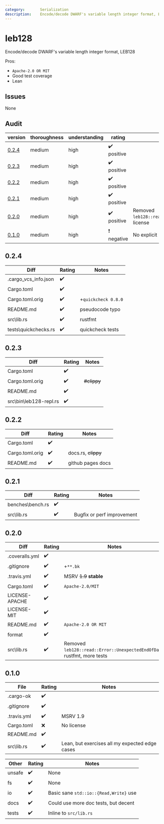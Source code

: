 ```yaml
---
category:       Serialization
description:    Encode/decode DWARF's variable length integer format, LEB128
---
```


# leb128

Encode/decode DWARF's variable length integer format, LEB128

Pros:
* `Apache-2.0 OR MIT`
* Good test coverage
* Lean

## Issues

None

## Audit

| version   | thoroughness | understanding | rating | notes |
| --------- | ------------ | ------------- | ------ | ----- |
| [0.2.4] | medium | high | ✔️ positive |
| [0.2.3] | medium | high | ✔️ positive |
| [0.2.2] | medium | high | ✔️ positive |
| [0.2.1] | medium | high | ✔️ positive |
| [0.2.0] | medium | high | ✔️ positive | Removed `leb128::read::Error::UnexpectedEndOfData`, license
| [0.1.0] | medium | high | ❗️ negative  | No explicit license

<!--
    thoroughness:   none low medium high
    understanding:  none low medium high
    rating:         ❌ dangerous ⚠️❗️ negative ❔ neutral ✔️ positive ✔️ strong
-->

[0.2.4]: #0.2.4
[0.2.3]: #0.2.3
[0.2.2]: #0.2.2
[0.2.1]: #0.2.1
[0.2.0]: #0.2.0
[0.1.0]: #0.1.0

<h2 name="0.2.4">0.2.4</h2>

| Diff                                                      | Rating | Notes |
| --------------------------------------------------------- | ------ | ----- |
| <span>.</span>cargo_vcs_info<span>.</span>json            | ✔️
| Cargo<span>.</span>toml                                   | ✔️
| Cargo<span>.</span>toml<span>.</span>orig                 | ✔️ | +`quickcheck 0.8.0`
| README<span>.</span>md                                    | ✔️ | pseudocode typo
| src\lib<span>.</span>rs                                   | ✔️ | rustfmt
| tests\quickchecks<span>.</span>rs                         | ✔️ | quickcheck tests

<h2 name="0.2.3">0.2.3</h2>

| Diff                                                      | Rating | Notes |
| --------------------------------------------------------- | ------ | ----- |
| Cargo<span>.</span>toml                                   | ✔️
| Cargo<span>.</span>toml<span>.</span>orig                 | ✔️ | ~~#clippy~~
| README<span>.</span>md                                    | ✔️
| src\bin\leb128-repl<span>.</span>rs                       | ✔️

<h2 name="0.2.2">0.2.2</h2>

| Diff                                                      | Rating | Notes |
| --------------------------------------------------------- | ------ | ----- |
| Cargo<span>.</span>toml                                   | ✔️
| Cargo<span>.</span>toml<span>.</span>orig                 | ✔️ | docs.rs, ~~clippy~~
| README<span>.</span>md                                    | ✔️ | github pages docs

<h2 name="0.2.1">0.2.1</h2>

| Diff                                                      | Rating | Notes |
| --------------------------------------------------------- | ------ | ----- |
| benches\bench<span>.</span>rs                             | ✔️
| src\lib<span>.</span>rs                                   | ✔️ | Bugfix or perf improvement

<h2 name="0.2.0">0.2.0</h2>

| Diff                                                      | Rating | Notes |
| --------------------------------------------------------- | ------ | ----- |
| <span>.</span>coveralls<span>.</span>yml                  | ✔️
| <span>.</span>gitignore                                   | ✔️ | +`**.bk`
| <span>.</span>travis<span>.</span>yml                     | ✔️ | MSRV ~~1.9~~ **stable**
| Cargo<span>.</span>toml                                   | ✔️ | `Apache-2.0/MIT`
| LICENSE-APACHE                                            | ✔️ |
| LICENSE-MIT                                               | ✔️ |
| README<span>.</span>md                                    | ✔️ | `Apache-2.0 OR MIT`
| format                                                    | ✔️
| src\lib<span>.</span>rs                                   | ✔️ | Removed `leb128::read::Error::UnexpectedEndOfData`, rustfmt, more tests

<h2 name="0.1.0">0.1.0</h2>

| File                                                      | Rating | Notes |
| --------------------------------------------------------- | ------ | ----- |
| <span>.</span>cargo-ok                                    | ✔️
| <span>.</span>gitignore                                   | ✔️
| <span>.</span>travis<span>.</span>yml                     | ✔️ | MSRV 1.9
| Cargo<span>.</span>toml                                   | ❌ | No license
| README<span>.</span>md                                    | ✔️
| src\lib<span>.</span>rs                                   | ✔️ | Lean, but exercises all my expected edge cases

| Other     | Rating | Notes |
| --------- | ------ | ----- |
| unsafe    | ✔️ | None
| fs        | ✔️ | None
| io        | ✔️ | Basic sane `std::io::{Read,Write}` use
| docs      | ✔️ | Could use more doc tests, but decent
| tests     | ✔️ | Inline to `src/lib.rs`
